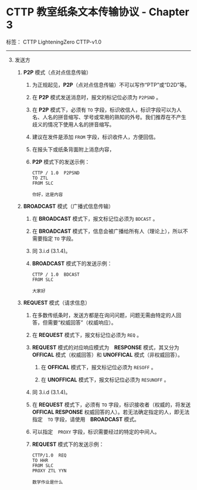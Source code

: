 # CTTP 教室纸条文本传输协议 - Chapter 3

标签： CTTP LighteningZero CTTP-v1.0

---

3. 发送方

    1. **P2P** 模式（点对点信息传输）
        1. 为正规起见，**P2P**（点对点信息传输）不可以写作“PTP”或“D2D”等。

        1. 在 **P2P** 模式发送消息时，报文的标记位必须为 `P2PSND` 。

        1. 在 **P2P** 模式下，必须有 `TO` 字段，标识收信人，标识字段可以为人名、人名的拼音缩写、学号或常用的熟知的外号。我们推荐在不产生歧义的情况下使用人名的拼音缩写。

        1. 建议在发件是添加 `FROM` 字段，标识收件人，方便回信。

        1. 在报头下或纸条背面附上消息内容，

        1. **P2P** 模式下的发送示例：
            ```text
            CTTP / 1.0  P2PSND
            TO ZTL
            FROM SLC

            你好，这是内容
            ```

    1. **BROADCAST** 模式（广播式信息传输）

        1. 在 **BROADCAST** 模式下，报文标记位必须为 `BDCAST` 。

        1. 在 **BROADCAST** 模式下，信息会被广播给所有人（理论上），所以不需要指定 `TO` 字段。

        1. 同 3.i.d (3.1.4)。

        1. **BROADCAST** 模式下的发送示例：
            ```text
            CTTP / 1.0  BDCAST
            FROM SLC

            大家好
            ```

    1. **REQUEST** 模式（请求信息）

        1. 在多数传纸条时，发送方都是在询问问题，问题无需由特定的人回答，但需要“权威回答”（权威响应）。

        1. 在 **REQUEST** 模式下，报文标记位必须为 `REQ` 。

        1. **REQUEST** 模式的对应响应模式为　**RESPONSE** 模式，其又分为 **OFFICAL** 模式（权威回答）和 **UNOFFICAL** 模式（非权威回答）。

           1. 在 **OFFICAL** 模式下，报文标记位必须为 `RESOFF` 。

           1. 在 **UNOFFICAL** 模式下，报文标记位必须为 `RESUNOFF` 。

        1. 同 3.i.d (3.1.4)。

        1. 在 **REQUEST** 模式下，必须有 `TO` 字段，标识接收者（权威的，将发送 **OFFICAL RESPONSE** 权威回答的人）。若无法确定指定的人，即无法指定　`TO` 字段，请使用　**BROADCAST** 模式。

        1. 可以指定　`PROXY` 字段，标识需要经过的特定的中间人。

        1. **REQUEST** 模式下的发送示例：
            ```text
            CTTP/1.0  REQ
            TO HHR
            FROM SLC
            PROXY ZTL YYN

            数学作业是什么
            ```